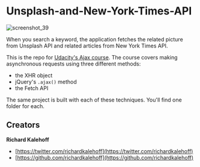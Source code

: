 # Unsplash-and-New-York-Times-API

![screenshot_39](https://user-images.githubusercontent.com/30608533/39411333-af94ad9a-4c10-11e8-84b7-988097d4a720.jpg)

When you search a keyword, the application fetches the related
picture from Unsplash API and related articles from New York 
Times API.

This is the repo for [Udacity's Ajax course](). The course covers making asynchronous requests using three different methods:

* the XHR object
* jQuery's `.ajax()` method
* the Fetch API

The same project is built with each of these techniques. You'll find one folder for each.

## Creators

**Richard Kalehoff**

* [https://twitter.com/richardkalehoff](https://twitter.com/richardkalehoff)
* [https://github.com/richardkalehoff](https://github.com/richardkalehoff)
